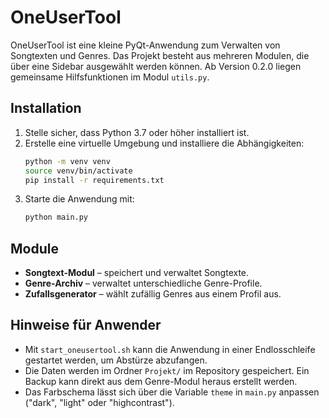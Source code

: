# OneUserTool

OneUserTool ist eine kleine PyQt-Anwendung zum Verwalten von Songtexten und Genres. Das Projekt besteht aus mehreren Modulen, die über eine Sidebar ausgewählt werden können. Ab Version 0.2.0 liegen gemeinsame Hilfsfunktionen im Modul `utils.py`.

## Installation

1. Stelle sicher, dass Python 3.7 oder höher installiert ist.
2. Erstelle eine virtuelle Umgebung und installiere die Abhängigkeiten:
   ```bash
   python -m venv venv
   source venv/bin/activate
   pip install -r requirements.txt
   ```
3. Starte die Anwendung mit:
   ```bash
   python main.py
   ```

## Module

- **Songtext-Modul** – speichert und verwaltet Songtexte.
- **Genre-Archiv** – verwaltet unterschiedliche Genre-Profile.
- **Zufallsgenerator** – wählt zufällig Genres aus einem Profil aus.

## Hinweise für Anwender

- Mit `start_oneusertool.sh` kann die Anwendung in einer Endlosschleife gestartet werden, um Abstürze abzufangen.
- Die Daten werden im Ordner `Projekt/` im Repository gespeichert. Ein Backup kann direkt aus dem Genre-Modul heraus erstellt werden.
- Das Farbschema lässt sich über die Variable `theme` in `main.py` anpassen ("dark", "light" oder "highcontrast").

